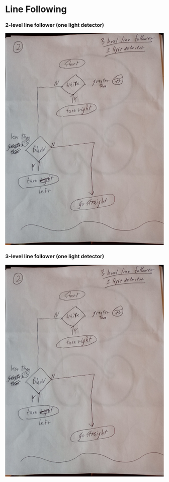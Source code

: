 # Line Following

### 2-level line follower (one light detector)
![image](3-level_lineFollower.jpg )

### 3-level line follower (one light detector)
![image](3-level_lineFollower.jpg )
